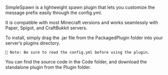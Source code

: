 SimpleSpawn is a lightweight spawn plugin that lets you customize the message prefix easily through the config.yml.

It is compatible with most Minecraft versions and works seamlessly with Paper, Spigot, and CraftBukkit servers.

To install, simply drag the .jar file from the PackagedPlugin folder into your server’s plugins directory.

    📌 Note: Be sure to read the config.yml before using the plugin.

You can find the source code in the Code folder, and download the standalone plugin from the Plugin folder.
